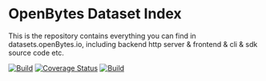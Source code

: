 # OpenBytes Dataset Index
This is the repository contains everything you can find in datasets.openBytes.io, including backend http server &amp; frontend &amp; cli &amp; sdk source code etc.


[![Build](https://github.com/Project-OpenBytes/odi/actions/workflows/java_ci.yml/badge.svg)](https://github.com/Project-OpenBytes/odi/actions/workflows/java_ci.yml)
[![Coverage Status](https://coveralls.io/repos/github/Project-OpenBytes/odi/badge.svg)](https://coveralls.io/github/Project-OpenBytes/odi)
[![Build](https://github.com/Project-OpenBytes/odi/actions/workflows/python_sdk_ci.yml/badge.svg)](https://github.com/Project-OpenBytes/odi/actions/workflows/python_sdk_ci.yml)